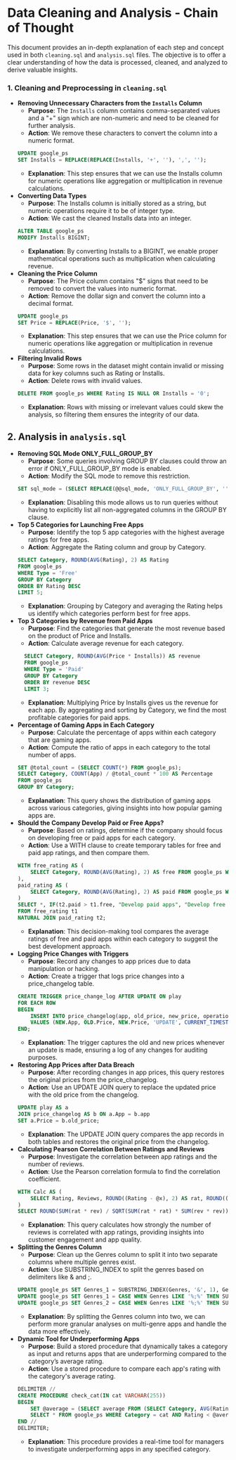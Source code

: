 # Data Cleaning and Analysis - Chain of Thought

This document provides an in-depth explanation of each step and concept used in both `cleaning.sql` and `analysis.sql` files. The objective is to offer a clear understanding of how the data is processed, cleaned, and analyzed to derive valuable insights.


### 1. **Cleaning and Preprocessing in `cleaning.sql`**

-  **Removing Unnecessary Characters from the `Installs` Column**
   - **Purpose**: The `Installs` column contains comma-separated values and a "+" sign which are non-numeric and need to be cleaned for further analysis.
   - **Action**: We remove these characters to convert the column into a numeric format.
   ```sql
   UPDATE google_ps
   SET Installs = REPLACE(REPLACE(Installs, '+', ''), ',', '');
   ```
   - **Explanation**: This step ensures that we can use the Installs column for numeric operations like aggregation or multiplication in revenue calculations.
-  **Converting Data Types**
   - **Purpose**: The Installs column is initially stored as a string, but numeric operations require it to be of integer type.
    - **Action**: We cast the cleaned Installs data into an integer.
    ```sql 
    ALTER TABLE google_ps
    MODIFY Installs BIGINT;
   ```
   - **Explanation**: By converting Installs to a BIGINT, we enable proper mathematical operations such as multiplication when calculating revenue.
-  **Cleaning the Price Column**
    - **Purpose**: The Price column contains "$" signs that need to be removed to convert the values into numeric format.
    - **Action**: Remove the dollar sign and convert the column into a decimal format.
    ```sql
    UPDATE google_ps
    SET Price = REPLACE(Price, '$', '');
    ```
    - **Explanation**: This step ensures that we can use the Price column for numeric operations like aggregation or multiplication in revenue calculations.
- **Filtering Invalid Rows**
    - **Purpose**: Some rows in the dataset might contain invalid or missing data for key columns such as Rating or Installs.
    - **Action**: Delete rows with invalid values.
    ```sql
    DELETE FROM google_ps WHERE Rating IS NULL OR Installs = '0';
    ```
    - **Explanation**:  Rows with missing or irrelevant values could skew the analysis, so filtering them ensures the integrity of our data.
## 2. **Analysis in `analysis.sql`**

- **Removing SQL Mode ONLY_FULL_GROUP_BY**
    - **Purpose**: Some queries involving GROUP BY clauses could throw an error if ONLY_FULL_GROUP_BY mode is enabled.
    - **Action**: Modify the SQL mode to remove this restriction.
    ```sql
    SET sql_mode = (SELECT REPLACE(@@sql_mode, 'ONLY_FULL_GROUP_BY', ''));
    ```
    - **Explanation**: Disabling this mode allows us to run queries without having to explicitly list all non-aggregated columns in the GROUP BY clause.
- **Top 5 Categories for Launching Free Apps**
    - **Purpose**: Identify the top 5 app categories with the highest average ratings for free apps.
    - **Action**: Aggregate the Rating column and group by Category.
    ```sql
    SELECT Category, ROUND(AVG(Rating), 2) AS Rating
    FROM google_ps
    WHERE Type = 'Free'
    GROUP BY Category
    ORDER BY Rating DESC
    LIMIT 5;
    ```
    - **Explanation**: Grouping by Category and averaging the Rating helps us identify which categories perform best for free apps.
- **Top 3 Categories by Revenue from Paid Apps**
    - **Purpose**: Find the categories that generate the most revenue based on the product of Price and Installs.
    - **Action**: Calculate average revenue for each category.
  ```sql
    SELECT Category, ROUND(AVG(Price * Installs)) AS revenue
    FROM google_ps
    WHERE Type = 'Paid'
    GROUP BY Category
    ORDER BY revenue DESC
    LIMIT 3;
    ```
    - **Explanation**: Multiplying Price by Installs gives us the revenue for each app. By aggregating and sorting by Category, we find the most profitable categories for paid apps.
- **Percentage of Gaming Apps in Each Category**
    - **Purpose**: Calculate the percentage of apps within each category that are gaming apps.
    - **Action**: Compute the ratio of apps in each category to the total number of apps.
    ```sql
    SET @total_count = (SELECT COUNT(*) FROM google_ps);
    SELECT Category, COUNT(App) / @total_count * 100 AS Percentage
    FROM google_ps
    GROUP BY Category;
    ```
    - **Explanation**: This query shows the distribution of gaming apps across various categories, giving insights into how popular gaming apps are.
-  **Should the Company Develop Paid or Free Apps?**
    - **Purpose**: Based on ratings, determine if the company should focus on developing free or paid apps for each category.
    - **Action**: Use a WITH clause to create temporary tables for free and paid app ratings, and then compare them.
    ```sql
    WITH free_rating AS (
        SELECT Category, ROUND(AVG(Rating), 2) AS free FROM google_ps WHERE Type = 'Free' GROUP BY Category
    ),
    paid_rating AS (
        SELECT Category, ROUND(AVG(Rating), 2) AS paid FROM google_ps WHERE Type = 'Paid' GROUP BY Category
    )
    SELECT *, IF(t2.paid > t1.free, "Develop paid apps", "Develop free apps") AS decision
    FROM free_rating t1
    NATURAL JOIN paid_rating t2;
    ```
    - **Explanation**: This decision-making tool compares the average ratings of free and paid apps within each category to suggest the best development approach.
- **Logging Price Changes with Triggers**
    - **Purpose**: Record any changes to app prices due to data manipulation or hacking.
    - **Action**: Create a trigger that logs price changes into a price_changelog table.
    ```sql
    CREATE TRIGGER price_change_log AFTER UPDATE ON play
    FOR EACH ROW
    BEGIN
        INSERT INTO price_changelog(app, old_price, new_price, operation_type, operation_date)
        VALUES (NEW.App, OLD.Price, NEW.Price, 'UPDATE', CURRENT_TIMESTAMP());
    END;
    ```
    - **Explanation**: The trigger captures the old and new prices whenever an update is made, ensuring a log of any changes for auditing purposes.
- **Restoring App Prices after Data Breach**
    - **Purpose**: After recording changes in app prices, this query restores the original prices from the price_changelog.
    - **Action**: Use an UPDATE JOIN query to replace the updated price with the old price from the changelog.
    ```sql
    UPDATE play AS a
    JOIN price_changelog AS b ON a.App = b.app
    SET a.Price = b.old_price;
    ```
    - **Explanation**: The UPDATE JOIN query compares the app records in both tables and restores the original price from the changelog.
- **Calculating Pearson Correlation Between Ratings and Reviews**
    - **Purpose**: Investigate the correlation between app ratings and the number of reviews.
    - **Action**: Use the Pearson correlation formula to find the correlation coefficient.
    ```sql
    WITH Calc AS (
        SELECT Rating, Reviews, ROUND((Rating - @x), 2) AS rat, ROUND((Reviews - @y), 2) AS rev FROM google_ps
    )
    SELECT ROUND(SUM(rat * rev) / SQRT(SUM(rat * rat) * SUM(rev * rev)), 2) AS Cor FROM Calc;
    ```
    - **Explanation**: This query calculates how strongly the number of reviews is correlated with app ratings, providing insights into customer engagement and app quality.
- **Splitting the Genres Column**
    - **Purpose**: Clean up the Genres column to split it into two separate columns where multiple genres exist.
    - **Action**: Use SUBSTRING_INDEX to split the genres based on delimiters like & and ;.
    ```sql
    UPDATE google_ps SET Genres_1 = SUBSTRING_INDEX(Genres, '&', 1), Genres_2 = SUBSTRING_INDEX(Genres, '&', -1);
    UPDATE google_ps SET Genres_1 = CASE WHEN Genres LIKE '%;%' THEN SUBSTRING_INDEX(Genres, ';', 1) ELSE Genres END;
    UPDATE google_ps SET Genres_2 = CASE WHEN Genres LIKE '%;%' THEN SUBSTRING_INDEX(Genres, ';', -1) ELSE NULL END;
    ```
    - **Explanation**: By splitting the Genres column into two, we can perform more granular analyses on multi-genre apps and handle the data more effectively.
- **Dynamic Tool for Underperforming Apps**
    - **Purpose**: Build a stored procedure that dynamically takes a category as input and returns apps that are underperforming compared to the category’s average rating.
    - **Action**: Use a stored procedure to compare each app's rating with the category's average rating.
    ```sql
    DELIMITER // 
    CREATE PROCEDURE check_cat(IN cat VARCHAR(255))
    BEGIN 
        SET @average = (SELECT average FROM (SELECT Category, AVG(Rating) AS average FROM google_ps GROUP BY Category) m WHERE Category = cat);
        SELECT * FROM google_ps WHERE Category = cat AND Rating < @average;
    END // 
    DELIMITER;
    ```
    - **Explanation**: This procedure provides a real-time tool for managers to investigate underperforming apps in any specified category.
